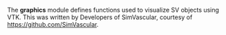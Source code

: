 
The **graphics** module defines functions used to visualize SV objects using VTK.
This was written by Developers of SimVascular, courtesy of https://github.com/SimVascular.

